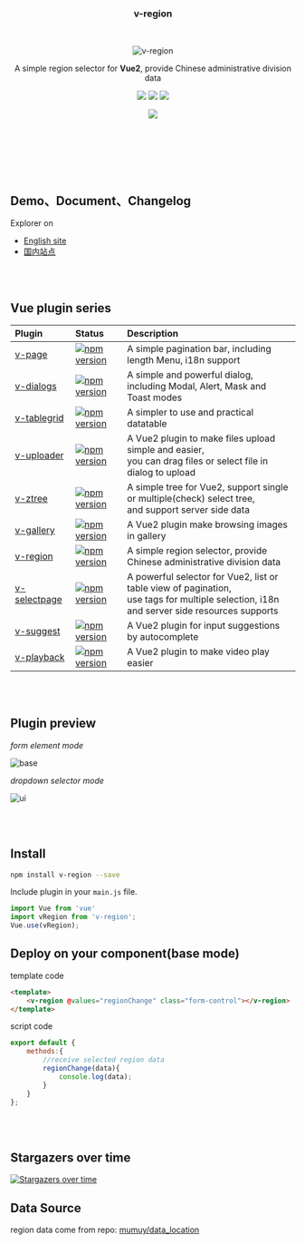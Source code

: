 <br><br>

<h3 align="center">v-region</h3>

<br>

<p align="center"><img src="https://terryz.github.io/image/v-region/v-region-ui.png" alt="v-region" ></p>

<p align="center">
  A simple region selector for <strong>Vue2</strong>, provide Chinese administrative division data
</p>

<p align="center">
  <a href="https://www.npmjs.com/package/v-region"><img src="https://img.shields.io/npm/v/v-region.svg"></a>
  <a href="https://mit-license.org/"><img src="https://img.shields.io/badge/license-MIT-brightgreen.svg"></a>
  <a href="https://www.npmjs.com/package/v-region"><img src="https://img.shields.io/npm/dy/v-region.svg"></a>
</p>

<p align="center">
  <a href="https://nodei.co/npm/v-region/"><img src="https://nodei.co/npm/v-region.png"></a>
</p>

<br><br><br><br><br>

## Demo、Document、Changelog
Explorer on

- [English site](https://terryz.github.io/vue/#/region)
- [国内站点](https://terryz.gitee.io/vue/#/region)


<br><br>

## Vue plugin series

| Plugin | Status | Description |
| :---------------- | :-- | :-- |
| [v-page](https://github.com/TerryZ/v-page) | [![npm version](https://img.shields.io/npm/v/v-page.svg)](https://www.npmjs.com/package/v-page) | A simple pagination bar, including length Menu, i18n support |
| [v-dialogs](https://github.com/TerryZ/v-dialogs) | [![npm version](https://img.shields.io/npm/v/v-dialogs.svg)](https://www.npmjs.com/package/v-dialogs) | A simple and powerful dialog, including Modal, Alert, Mask and Toast modes |
| [v-tablegrid](https://github.com/TerryZ/v-tablegrid) | [![npm version](https://img.shields.io/npm/v/v-tablegrid.svg)](https://www.npmjs.com/package/v-tablegrid) | A simpler to use and practical datatable |
| [v-uploader](https://github.com/TerryZ/v-uploader) | [![npm version](https://img.shields.io/npm/v/v-uploader.svg)](https://www.npmjs.com/package/v-uploader) | A Vue2 plugin to make files upload simple and easier, <br>you can drag files or select file in dialog to upload |
| [v-ztree](https://github.com/TerryZ/v-ztree) | [![npm version](https://img.shields.io/npm/v/v-ztree.svg)](https://www.npmjs.com/package/v-ztree) | A simple tree for Vue2, support single or multiple(check) select tree, <br>and support server side data |
| [v-gallery](https://github.com/TerryZ/v-gallery) | [![npm version](https://img.shields.io/npm/v/v-gallery.svg)](https://www.npmjs.com/package/v-gallery) | A Vue2 plugin make browsing images in gallery |
| [v-region](https://github.com/TerryZ/v-region) | [![npm version](https://img.shields.io/npm/v/v-region.svg)](https://www.npmjs.com/package/v-region) | A simple region selector, provide Chinese administrative division data |
| [v-selectpage](https://github.com/TerryZ/v-selectpage) | [![npm version](https://img.shields.io/npm/v/v-selectpage.svg)](https://www.npmjs.com/package/v-selectpage) | A powerful selector for Vue2, list or table view of pagination, <br>use tags for multiple selection, i18n and server side resources supports |
| [v-suggest](https://github.com/TerryZ/v-suggest) | [![npm version](https://img.shields.io/npm/v/v-suggest.svg)](https://www.npmjs.com/package/v-suggest) | A Vue2 plugin for input suggestions by autocomplete |
| [v-playback](https://github.com/TerryZ/v-playback) | [![npm version](https://img.shields.io/npm/v/v-playback.svg)](https://www.npmjs.com/package/v-playback) | A Vue2 plugin to make video play easier |

<br><br>

## Plugin preview

*form element mode*

![base](https://terryz.github.io/image/v-region/v-region-base.png)

*dropdown selector mode*

![ui](https://terryz.github.io/image/v-region/v-region-ui.png)

<br><br>

## Install

``` bash
npm install v-region --save
```

Include plugin in your `main.js` file.

```js
import Vue from 'vue'
import vRegion from 'v-region';
Vue.use(vRegion);
```

## Deploy on your component(base mode)

template code

```html
<template>
    <v-region @values="regionChange" class="form-control"></v-region>
</template>
```

script code

```js
export default {
    methods:{
        //receive selected region data
        regionChange(data){
            console.log(data);
        }
    }
};
```
<br><br>

## Stargazers over time

[![Stargazers over time](https://starcharts.herokuapp.com/TerryZ/v-region.svg)](https://starcharts.herokuapp.com/TerryZ/v-region)

## Data Source

region data come from repo: [mumuy/data_location](https://github.com/mumuy/data_location)
